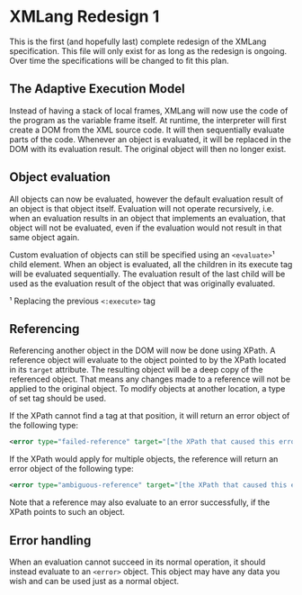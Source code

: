# XMLang Redesign 1
This is the first (and hopefully last) complete redesign of the XMLang specification. This file will only exist for as long as the redesign is ongoing. Over time the specifications will be changed to fit this plan.

## The Adaptive Execution Model
Instead of having a stack of local frames, XMLang will now use the code of the program as the variable frame itself.  At runtime, the interpreter will first create a DOM from the XML source code. It will then sequentially evaluate parts of the code. Whenever an object is evaluated, it will be replaced in the DOM with its evaluation result. The original object will then no longer exist.

## Object evaluation
All objects can now be evaluated, however the default evaluation result of an object is that object itself. Evaluation will not operate recursively, i.e. when an evaluation results in an object that implements an evaluation, that object will not be evaluated, even if the evaluation would not result in that same object again.

Custom evaluation of objects can still be specified using an `<evaluate>`¹ child element. When an object is evaluated, all the children in its execute tag will be evaluated sequentially. The evaluation result of the last child will be used as the evaluation result of the object that was originally evaluated.

¹ Replacing the previous `<:execute>` tag

## Referencing
Referencing another object in the DOM will now be done using XPath. A reference object will evaluate to the object pointed to by the XPath located in its `target` attribute. 
The resulting object will be a deep copy of the referenced object. That means any changes made to a reference will not be applied to the original object. To modify objects at another location, a type of set tag should be used.

If the XPath cannot find a tag at that position, it will return an error object of the following type:
```xml
<error type="failed-reference" target="[the XPath that caused this error]" />
```

If the XPath would apply for multiple objects, the reference will return an error object of the following type:
```xml
<error type="ambiguous-reference" target="[the XPath that caused this error]" matches=[the number of objects that matched]/>
```

Note that a reference may also evaluate to an error successfully, if the XPath points to such an object.

## Error handling
When an evaluation cannot succeed in its normal operation, it should instead evaluate to an `<error>` object. This object may have any data you wish and can be used just as a normal object.